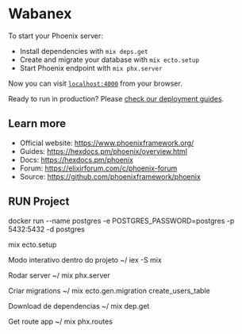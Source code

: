 # Wabanex

To start your Phoenix server:

- Install dependencies with `mix deps.get`
- Create and migrate your database with `mix ecto.setup`
- Start Phoenix endpoint with `mix phx.server`

Now you can visit [`localhost:4000`](http://localhost:4000) from your browser.

Ready to run in production? Please [check our deployment guides](https://hexdocs.pm/phoenix/deployment.html).

## Learn more

- Official website: https://www.phoenixframework.org/
- Guides: https://hexdocs.pm/phoenix/overview.html
- Docs: https://hexdocs.pm/phoenix
- Forum: https://elixirforum.com/c/phoenix-forum
- Source: https://github.com/phoenixframework/phoenix

## RUN Project

docker run --name postgres -e POSTGRES_PASSWORD=postgres -p 5432:5432 -d postgres

mix ecto.setup

Modo interativo dentro do projeto
~/ iex -S mix

Rodar server
~/ mix phx.server

Criar migrations
~/ mix ecto.gen.migration create_users_table

Download de dependencias
~/ mix dep.get

Get route app
~/ mix phx.routes
